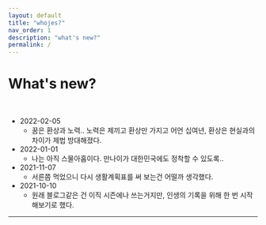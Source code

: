 ```yaml
---
layout: default
title: "whojes?"
nav_order: 1
description: "what's new?"
permalink: /
---
```


# What's new?

<br>

- 2022-02-05
    - 꿈은 환상과 노력.. 노력은 제끼고 환상만 가지고 어언 십여년, 환상은 현실과의 차이가 제법 방대해졌다.
- 2022-01-01
    - 나는 아직 스물아홉이다. 만나이가 대한민국에도 정착할 수 있도록..
- 2021-11-07
    - 서른쯤 먹었으니 다시 생활계획표를 써 보는건 어떨까 생각했다.
- 2021-10-10
    - 원래 블로그같은 건 이직 시즌에나 쓰는거지만, 인생의 기록을 위해 한 번 시작해보기로 했다.

---  